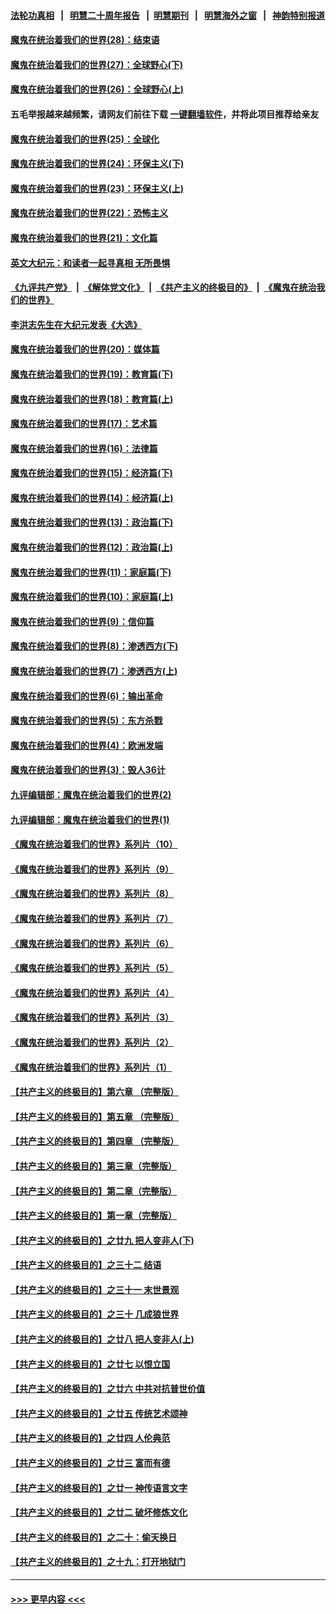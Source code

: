 #### [法轮功真相](https://github.com/gfw-breaker/truth/blob/master/README.md?t=0) &nbsp;&nbsp;|&nbsp;&nbsp; [明慧二十周年报告](https://github.com/gfw-breaker/mh-reports/blob/master/README.md?t=0) &nbsp;&nbsp;|&nbsp;&nbsp;[明慧期刊](https://github.com/gfw-breaker/mh-qikan) &nbsp;&nbsp;|&nbsp;&nbsp; [明慧海外之窗](https://github.com/gfw-breaker/mh-news/blob/master/README.md?t=0) &nbsp;&nbsp;|&nbsp;&nbsp; [神韵特别报道](https://github.com/gfw-breaker/mh-news/blob/master/shenyun.md?t=0)
#### [魔鬼在统治着我们的世界(28)：结束语](../pages/nsc422/n10936246.md?t=06200001) 
#### [魔鬼在统治着我们的世界(27)：全球野心(下)](../pages/nsc422/n10928319.md?t=06200001) 
#### [魔鬼在统治着我们的世界(26)：全球野心(上)](../pages/nsc422/n10900318.md?t=06200001) 
#### 五毛举报越来越频繁，请网友们前往下载 [一键翻墙软件](https://github.com/gfw-breaker/ssr-accounts)，并将此项目推荐给亲友
#### [魔鬼在统治着我们的世界(25)：全球化](../pages/nsc422/n10788205.md?t=06200001) 
#### [魔鬼在统治着我们的世界(24)：环保主义(下)](../pages/nsc422/n10695307.md?t=06200001) 
#### [魔鬼在统治着我们的世界(23)：环保主义(上)](../pages/nsc422/n10688613.md?t=06200001) 
#### [魔鬼在统治着我们的世界(22)：恐怖主义](../pages/nsc422/n10614727.md?t=06200001) 
#### [魔鬼在统治着我们的世界(21)：文化篇](../pages/nsc422/n10597706.md?t=06200001) 
#### [英文大纪元：和读者一起寻真相 无所畏惧](../pages/nsc422/n12542027.md?t=06200001) 
#### [《九评共产党》](https://github.com/begood0513/9ping.md/blob/master/README.md) &nbsp;|&nbsp; [《解体党文化》](../../../../jtdwh.md/blob/master/README.md)  &nbsp;|&nbsp; [《共产主义的终极目的》](../../../../gczydzjmd.md/blob/master/README.md) &nbsp;|&nbsp; [《魔鬼在统治我们的世界》](../../../../mgztzwmdsj.md/blob/master/README.md) 
#### [李洪志先生在大纪元发表《大选》](../pages/nsc422/n12534746.md?t=06200001) 
#### [魔鬼在统治着我们的世界(20)：媒体篇](../pages/nsc422/n10586579.md?t=06200001) 
#### [魔鬼在统治着我们的世界(19)：教育篇(下)](../pages/nsc422/n10564808.md?t=06200001) 
#### [魔鬼在统治着我们的世界(18)：教育篇(上)](../pages/nsc422/n10526970.md?t=06200001) 
#### [魔鬼在统治着我们的世界(17)：艺术篇](../pages/nsc422/n10499093.md?t=06200001) 
#### [魔鬼在统治着我们的世界(16)：法律篇](../pages/nsc422/n10485969.md?t=06200001) 
#### [魔鬼在统治着我们的世界(15)：经济篇(下)](../pages/nsc422/n10469975.md?t=06200001) 
#### [魔鬼在统治着我们的世界(14)：经济篇(上)](../pages/nsc422/n10457370.md?t=06200001) 
#### [魔鬼在统治着我们的世界(13)：政治篇(下)](../pages/nsc422/n10448270.md?t=06200001) 
#### [魔鬼在统治着我们的世界(12)：政治篇(上)](../pages/nsc422/n10444576.md?t=06200001) 
#### [魔鬼在统治着我们的世界(11)：家庭篇(下)](../pages/nsc422/n10440961.md?t=06200001) 
#### [魔鬼在统治着我们的世界(10)：家庭篇(上)](../pages/nsc422/n10435448.md?t=06200001) 
#### [魔鬼在统治着我们的世界(9)：信仰篇](../pages/nsc422/n10432159.md?t=06200001) 
#### [魔鬼在统治着我们的世界(8)：渗透西方(下)](../pages/nsc422/n10429603.md?t=06200001) 
#### [魔鬼在统治着我们的世界(7)：渗透西方(上)](../pages/nsc422/n10426013.md?t=06200001) 
#### [魔鬼在统治着我们的世界(6)：输出革命](../pages/nsc422/n10421536.md?t=06200001) 
#### [魔鬼在统治着我们的世界(5)：东方杀戮](../pages/nsc422/n10417707.md?t=06200001) 
#### [魔鬼在统治着我们的世界(4)：欧洲发端](../pages/nsc422/n10414890.md?t=06200001) 
#### [魔鬼在统治着我们的世界(3)：毁人36计](../pages/nsc422/n10411583.md?t=06200001) 
#### [九评编辑部：魔鬼在统治着我们的世界(2)](../pages/nsc422/n10410036.md?t=06200001) 
#### [九评编辑部：魔鬼在统治着我们的世界(1)](../pages/nsc422/n10406825.md?t=06200001) 
#### [《魔鬼在统治着我们的世界》系列片（10）](../pages/nsc422/n12292670.md?t=06200001) 
#### [《魔鬼在统治着我们的世界》系列片（9）](../pages/nsc422/n12290859.md?t=06200001) 
#### [《魔鬼在统治着我们的世界》系列片（8）](../pages/nsc422/n12287445.md?t=06200001) 
#### [《魔鬼在统治着我们的世界》系列片（7）](../pages/nsc422/n12283425.md?t=06200001) 
#### [《魔鬼在统治着我们的世界》系列片（6）](../pages/nsc422/n12282314.md?t=06200001) 
#### [《魔鬼在统治着我们的世界》系列片（5）](../pages/nsc422/n12281419.md?t=06200001) 
#### [《魔鬼在统治着我们的世界》系列片（4）](../pages/nsc422/n12274024.md?t=06200001) 
#### [《魔鬼在统治着我们的世界》系列片（3）](../pages/nsc422/n12271322.md?t=06200001) 
#### [《魔鬼在统治着我们的世界》系列片（2）](../pages/nsc422/n12269049.md?t=06200001) 
#### [《魔鬼在统治着我们的世界》系列片（1）](../pages/nsc422/n12267575.md?t=06200001) 
#### [【共产主义的终极目的】第六章 （完整版）](../pages/nsc422/n11428913.md?t=06200001) 
#### [【共产主义的终极目的】第五章 （完整版）](../pages/nsc422/n11428912.md?t=06200001) 
#### [【共产主义的终极目的】第四章 （完整版）](../pages/nsc422/n11428907.md?t=06200001) 
#### [【共产主义的终极目的】第三章（完整版）](../pages/nsc422/n11428848.md?t=06200001) 
#### [【共产主义的终极目的】第二章（完整版）](../pages/nsc422/n11428831.md?t=06200001) 
#### [【共产主义的终极目的】第一章（完整版）](../pages/nsc422/n11417651.md?t=06200001) 
#### [【共产主义的终极目的】之廿九 把人变非人(下)](../pages/nsc422/n11344140.md?t=06200001) 
#### [【共产主义的终极目的】之三十二 结语](../pages/nsc422/n11360535.md?t=06200001) 
#### [【共产主义的终极目的】之三十一 末世景观](../pages/nsc422/n11351129.md?t=06200001) 
#### [【共产主义的终极目的】之三十 几成狼世界](../pages/nsc422/n11348280.md?t=06200001) 
#### [【共产主义的终极目的】之廿八 把人变非人(上)](../pages/nsc422/n11340492.md?t=06200001) 
#### [【共产主义的终极目的】之廿七 以恨立国](../pages/nsc422/n11336944.md?t=06200001) 
#### [【共产主义的终极目的】之廿六 中共对抗普世价值](../pages/nsc422/n11324785.md?t=06200001) 
#### [【共产主义的终极目的】之廿五 传统艺术颂神](../pages/nsc422/n11296396.md?t=06200001) 
#### [【共产主义的终极目的】之廿四 人伦典范](../pages/nsc422/n11296397.md?t=06200001) 
#### [【共产主义的终极目的】之廿三 富而有德](../pages/nsc422/n11283598.md?t=06200001) 
#### [【共产主义的终极目的】之廿一 神传语言文字](../pages/nsc422/n11263265.md?t=06200001) 
#### [【共产主义的终极目的】之廿二 破坏修炼文化](../pages/nsc422/n11245728.md?t=06200001) 
#### [【共产主义的终极目的】之二十：偷天换日](../pages/nsc422/n11238846.md?t=06200001) 
#### [【共产主义的终极目的】之十九：打开地狱门](../pages/nsc422/n11206376.md?t=06200001) 

----
#### [ >>> 更早内容 <<< ](../indexes/nsc422-earlier.md)
